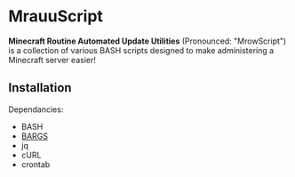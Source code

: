 # MrauuScript
**Minecraft Routine Automated Update Utilities** (Pronounced: "MrowScript") is a collection of various BASH scripts designed to make administering a Minecraft server easier!

## Installation

Dependancies:
* BASH
* [BARGS](https://github.com/unfor19/bargs)
* jq
* cURL
* crontab
